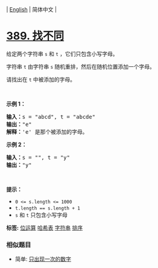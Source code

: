 | [English](README_EN.md) | 简体中文 |

# [389. 找不同](https://leetcode-cn.com/problems/find-the-difference)
<p>给定两个字符串 <code>s</code> 和 <code>t</code>&nbsp;，它们只包含小写字母。</p>

<p>字符串 <code>t</code>&nbsp;由字符串 <code>s</code> 随机重排，然后在随机位置添加一个字母。</p>

<p>请找出在 <code>t</code>&nbsp;中被添加的字母。</p>

<p>&nbsp;</p>

<p><strong>示例 1：</strong></p>

<pre>
<strong>输入：</strong>s = "abcd", t = "abcde"
<strong>输出：</strong>"e"
<strong>解释：</strong>'e' 是那个被添加的字母。
</pre>

<p><strong>示例 2：</strong></p>

<pre>
<strong>输入：</strong>s = "", t = "y"
<strong>输出：</strong>"y"
</pre>

<p>&nbsp;</p>

<p><strong>提示：</strong></p>

<ul>
	<li><code>0 &lt;= s.length &lt;= 1000</code></li>
	<li><code>t.length == s.length + 1</code></li>
	<li><code>s</code> 和 <code>t</code> 只包含小写字母</li>
</ul>

**标签:**  [位运算](https://leetcode-cn.com/tag/bit-manipulation) [哈希表](https://leetcode-cn.com/tag/hash-table) [字符串](https://leetcode-cn.com/tag/string) [排序](https://leetcode-cn.com/tag/sorting) 
 ### 相似题目
- 简单:	[只出现一次的数字](https://leetcode-cn.com/problems/single-number) 
